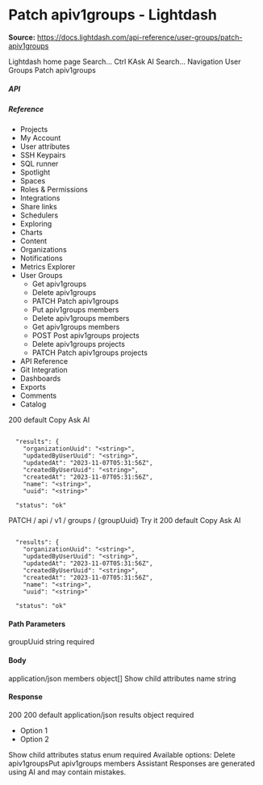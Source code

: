 # Patch apiv1groups - Lightdash

**Source:** https://docs.lightdash.com/api-reference/user-groups/patch-apiv1groups

Lightdash home page
Search...
Ctrl KAsk AI
Search...
Navigation
User Groups
Patch apiv1groups
##### API


##### Reference
  * Projects
  * My Account
  * User attributes
  * SSH Keypairs
  * SQL runner
  * Spotlight
  * Spaces
  * Roles & Permissions
  * Integrations
  * Share links
  * Schedulers
  * Exploring
  * Charts
  * Content
  * Organizations
  * Notifications
  * Metrics Explorer
  * User Groups
    * Get apiv1groups
    * Delete apiv1groups
    * PATCH
Patch apiv1groups
    * Put apiv1groups members
    * Delete apiv1groups members
    * Get apiv1groups members
    * POST
Post apiv1groups projects
    * Delete apiv1groups projects
    * PATCH
Patch apiv1groups projects
  * API Reference
  * Git Integration
  * Dashboards
  * Exports
  * Comments
  * Catalog


200
default
Copy
Ask AI
```

  "results": {
    "organizationUuid": "<string>",
    "updatedByUserUuid": "<string>",
    "updatedAt": "2023-11-07T05:31:56Z",
    "createdByUserUuid": "<string>",
    "createdAt": "2023-11-07T05:31:56Z",
    "name": "<string>",
    "uuid": "<string>"

  "status": "ok"

```

PATCH
/
api
/
v1
/
groups
/
{groupUuid}
Try it
200
default
Copy
Ask AI
```

  "results": {
    "organizationUuid": "<string>",
    "updatedByUserUuid": "<string>",
    "updatedAt": "2023-11-07T05:31:56Z",
    "createdByUserUuid": "<string>",
    "createdAt": "2023-11-07T05:31:56Z",
    "name": "<string>",
    "uuid": "<string>"

  "status": "ok"

```

#### Path Parameters
groupUuid
string
required
#### Body
application/json
members
object[]
Show child attributes
name
string
#### Response
200
200 default
application/json
results
object
required
  * Option 1
  * Option 2


Show child attributes
status
enum<string>
required
Available options: 
Delete apiv1groupsPut apiv1groups members
Assistant
Responses are generated using AI and may contain mistakes.


